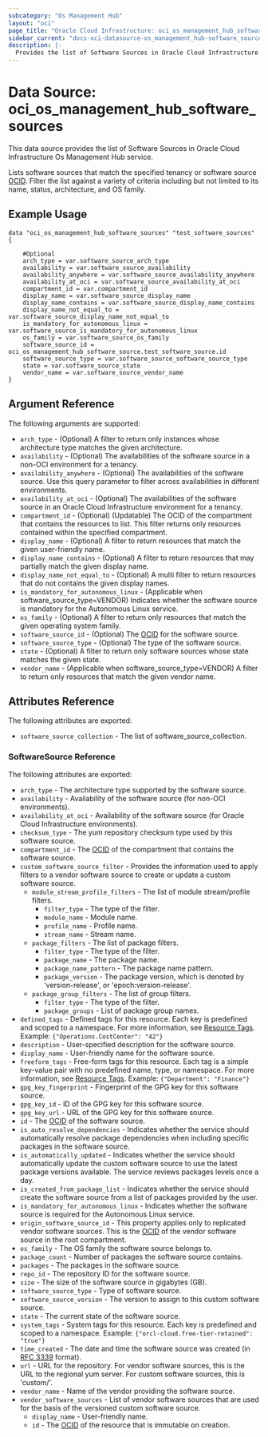 ```yaml
---
subcategory: "Os Management Hub"
layout: "oci"
page_title: "Oracle Cloud Infrastructure: oci_os_management_hub_software_sources"
sidebar_current: "docs-oci-datasource-os_management_hub-software_sources"
description: |-
  Provides the list of Software Sources in Oracle Cloud Infrastructure Os Management Hub service
---
```


# Data Source: oci_os_management_hub_software_sources
This data source provides the list of Software Sources in Oracle Cloud Infrastructure Os Management Hub service.

Lists software sources that match the specified tenancy or software source [OCID](https://docs.cloud.oracle.com/iaas/Content/General/Concepts/identifiers.htm). Filter the list against a
variety of criteria including but not limited to its name, status, architecture, and OS family.


## Example Usage

```hcl
data "oci_os_management_hub_software_sources" "test_software_sources" {

	#Optional
	arch_type = var.software_source_arch_type
	availability = var.software_source_availability
	availability_anywhere = var.software_source_availability_anywhere
	availability_at_oci = var.software_source_availability_at_oci
	compartment_id = var.compartment_id
	display_name = var.software_source_display_name
	display_name_contains = var.software_source_display_name_contains
	display_name_not_equal_to = var.software_source_display_name_not_equal_to
	is_mandatory_for_autonomous_linux = var.software_source_is_mandatory_for_autonomous_linux
	os_family = var.software_source_os_family
	software_source_id = oci_os_management_hub_software_source.test_software_source.id
	software_source_type = var.software_source_software_source_type
	state = var.software_source_state
	vendor_name = var.software_source_vendor_name
}
```

## Argument Reference

The following arguments are supported:

* `arch_type` - (Optional) A filter to return only instances whose architecture type matches the given architecture.
* `availability` - (Optional) The availabilities of the software source in a non-OCI environment for a tenancy.
* `availability_anywhere` - (Optional) The availabilities of the software source. Use this query parameter to filter across availabilities in different environments.
* `availability_at_oci` - (Optional) The availabilities of the software source in an Oracle Cloud Infrastructure environment for a tenancy.
* `compartment_id` - (Optional) (Updatable) The OCID of the compartment that contains the resources to list. This filter returns only resources contained within the specified compartment.
* `display_name` - (Optional) A filter to return resources that match the given user-friendly name.
* `display_name_contains` - (Optional) A filter to return resources that may partially match the given display name.
* `display_name_not_equal_to` - (Optional) A multi filter to return resources that do not contains the given display names.
* `is_mandatory_for_autonomous_linux` - (Applicable when software_source_type=VENDOR) Indicates whether the software source is mandatory for the Autonomous Linux service.
* `os_family` - (Optional) A filter to return only resources that match the given operating system family.
* `software_source_id` - (Optional) The [OCID](https://docs.cloud.oracle.com/iaas/Content/General/Concepts/identifiers.htm) for the software source.
* `software_source_type` - (Optional) The type of the software source.
* `state` - (Optional) A filter to return only software sources whose state matches the given state.
* `vendor_name` - (Applicable when software_source_type=VENDOR) A filter to return only resources that match the given vendor name.


## Attributes Reference

The following attributes are exported:

* `software_source_collection` - The list of software_source_collection.

### SoftwareSource Reference

The following attributes are exported:

* `arch_type` - The architecture type supported by the software source.
* `availability` - Availability of the software source (for non-OCI environments).
* `availability_at_oci` - Availability of the software source (for Oracle Cloud Infrastructure environments).
* `checksum_type` - The yum repository checksum type used by this software source.
* `compartment_id` - The [OCID](https://docs.cloud.oracle.com/iaas/Content/General/Concepts/identifiers.htm) of the compartment that contains the software source.
* `custom_software_source_filter` - Provides the information used to apply filters to a vendor software source to create or update a custom software source.
	* `module_stream_profile_filters` - The list of module stream/profile filters.
		* `filter_type` - The type of the filter.
		* `module_name` - Module name.
		* `profile_name` - Profile name.
		* `stream_name` - Stream name.
	* `package_filters` - The list of package filters.
		* `filter_type` - The type of the filter.
		* `package_name` - The package name.
		* `package_name_pattern` - The package name pattern.
		* `package_version` - The package version, which is denoted by 'version-release', or 'epoch:version-release'.
	* `package_group_filters` - The list of group filters.
		* `filter_type` - The type of the filter.
		* `package_groups` - List of package group names.
* `defined_tags` - Defined tags for this resource. Each key is predefined and scoped to a namespace. For more information, see [Resource Tags](https://docs.cloud.oracle.com/iaas/Content/General/Concepts/resourcetags.htm). Example: `{"Operations.CostCenter": "42"}` 
* `description` - User-specified description for the software source.
* `display_name` - User-friendly name for the software source.
* `freeform_tags` - Free-form tags for this resource. Each tag is a simple key-value pair with no predefined name, type, or namespace. For more information, see [Resource Tags](https://docs.cloud.oracle.com/iaas/Content/General/Concepts/resourcetags.htm). Example: `{"Department": "Finance"}` 
* `gpg_key_fingerprint` - Fingerprint of the GPG key for this software source.
* `gpg_key_id` - ID of the GPG key for this software source.
* `gpg_key_url` - URL of the GPG key for this software source.
* `id` - The [OCID](https://docs.cloud.oracle.com/iaas/Content/General/Concepts/identifiers.htm) of the software source.
* `is_auto_resolve_dependencies` - Indicates whether the service should automatically resolve package dependencies when including specific packages in the software source.
* `is_automatically_updated` - Indicates whether the service should automatically update the custom software source to use the latest package versions available. The service reviews packages levels once a day.
* `is_created_from_package_list` - Indicates whether the service should create the software source from a list of packages provided by the user.
* `is_mandatory_for_autonomous_linux` - Indicates whether the software source is required for the Autonomous Linux service.
* `origin_software_source_id` - This property applies only to replicated vendor software sources. This is the [OCID](https://docs.cloud.oracle.com/iaas/Content/General/Concepts/identifiers.htm) of the vendor software source in the root compartment.
* `os_family` - The OS family the software source belongs to.
* `package_count` - Number of packages the software source contains.
* `packages` - The packages in the software source.
* `repo_id` - The repository ID for the software source.
* `size` - The size of the software source in gigabytes (GB).
* `software_source_type` - Type of software source.
* `software_source_version` - The version to assign to this custom software source.
* `state` - The current state of the software source.
* `system_tags` - System tags for this resource. Each key is predefined and scoped to a namespace. Example: `{"orcl-cloud.free-tier-retained": "true"}` 
* `time_created` - The date and time the software source was created (in [RFC 3339](https://tools.ietf.org/rfc/rfc3339) format). 
* `url` - URL for the repository. For vendor software sources, this is the URL to the regional yum server. For custom software sources, this is 'custom/<repoId>'.
* `vendor_name` - Name of the vendor providing the software source.
* `vendor_software_sources` - List of vendor software sources that are used for the basis of the versioned custom software source.
	* `display_name` - User-friendly name.
	* `id` - The [OCID](https://docs.cloud.oracle.com/iaas/Content/General/Concepts/identifiers.htm) of the resource that is immutable on creation.

